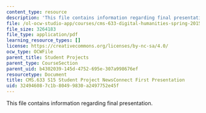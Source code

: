 ```yaml
---
content_type: resource
description: 'This file contains information regarding final presentation. '
file: /ol-ocw-studio-app/courses/cms-633-digital-humanities-spring-2015/324946087c1b80499830a2497752e45f_MITCMS_633S15_FinalPres.pdf
file_size: 3264183
file_type: application/pdf
learning_resource_types: []
license: https://creativecommons.org/licenses/by-nc-sa/4.0/
ocw_type: OCWFile
parent_title: Student Projects
parent_type: CourseSection
parent_uid: b4302039-145d-4752-695e-307a998676ef
resourcetype: Document
title: CMS.633 S15 Student Project NewsConnect First Presentation
uid: 32494608-7c1b-8049-9830-a2497752e45f
---
```

This file contains information regarding final presentation. 